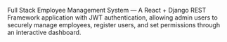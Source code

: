 Full Stack Employee Management System — A React + Django REST Framework application with JWT authentication, allowing admin users to securely manage employees, register users, and set permissions through an interactive dashboard.
